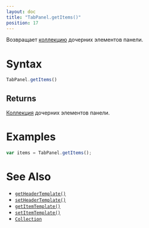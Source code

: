 ```yaml
---
layout: doc
title: "TabPanel.getItems()"
position: 17
---
```


Возвращает [коллекцию](../../../KeyConcepts/Collection/) дочерних элементов панели.

# Syntax

```js
TabPanel.getItems()
```

## Returns

[Коллекция](../../../KeyConcepts/Collection/) дочерних элементов панели.

# Examples

```js
var items = TabPanel.getItems();
```

# See Also

* [`getHeaderTemplate()`](../TabPanel.getHeaderTemplate/)
* [`setHeaderTemplate()`](../TabPanel.setHeaderTemplate/)
* [`getItemTemplate()`](../TabPanel.getItemTemplate/)
* [`setItemTemplate()`](../TabPanel.setItemTemplate/)
* [`Collection`](../../../KeyConcepts/Collection/)
